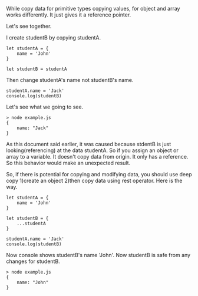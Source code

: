 While copy data for primitive types copying values, for object and array works differently. It just gives it a reference pointer.

Let's see together.

I create studentB by copying studentA.
```
let studentA = {
    name = 'John'
}

let studentB = studentA
```

Then change studentA's name not studentB's name.
```
studentA.name = 'Jack'
console.log(studentB)
```

Let's see what we going to see.
```
> node example.js
{
    name: "Jack"
}
```
As this document said earlier, it was caused because stdentB is just looking(referencing) at the data studentA. So if you assign an object or array to a variable. It doesn't copy data from origin. It only has a reference. So this behavior would make an unexpected result.

So, if there is potential for copying and modifying data, you should use deep copy 1)create an object 2)then copy data using rest operator. Here is the way.
```
let studentA = {
    name = 'John'
}

let studentB = {
    ...studentA
}

studentA.name = 'Jack'
console.log(studentB)

```
Now console shows studentB's name 'John'. Now studentB is safe from any changes for studentB.
```
> node example.js
{
    name: "John"
}
```
